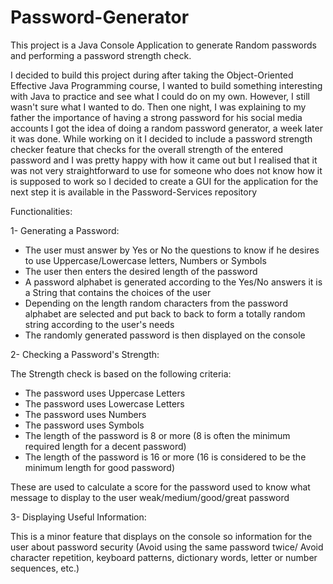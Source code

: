 # Password-Generator
This project is a Java Console Application to generate Random passwords and performing a password strength check.

I decided to build this project during after taking the Object-Oriented Effective Java Programming course, I wanted to build something interesting with Java to practice and see what I could do on my own. However, I still wasn't sure what I wanted to do. Then one night, I was explaining to my father the importance of having a strong password for his social media accounts I got the idea of doing a random password generator, a week later it was done. While working on it I decided to include a password strength checker feature that checks for the overall strength of the entered password and I was pretty happy with how it came out but I realised that it was not very straightforward to use for someone who does not know how it is supposed to work so I decided to create a GUI for the application for the next step it is available in the Password-Services repository

Functionalities:

1- Generating a Password:
* The user must answer by Yes or No the questions to know if he desires to use Uppercase/Lowercase letters, Numbers or Symbols 
* The user then enters the desired length of the password
* A password alphabet is generated according to the Yes/No answers it is a String that contains the choices of the user
* Depending on the length random characters from the password alphabet are selected and put back to back to form a totally random string according to the user's needs
* The randomly generated password is then displayed on the console

2- Checking a Password's Strength:

The Strength check is based on the following criteria:
* The password uses Uppercase Letters
* The password uses Lowercase Letters
* The password uses Numbers
* The password uses Symbols
* The length of the password is 8 or more (8 is often the minimum required length for a decent password)
* The length of the password is 16 or more (16 is considered to be the minimum length for good password)

These are used to calculate a score for the password used to know what message to display to the user weak/medium/good/great password

3- Displaying Useful Information:

This is a minor feature that displays on the console so information for the user about password security (Avoid using the same password twice/ Avoid character repetition, keyboard patterns, dictionary words, letter or number sequences, etc.)
